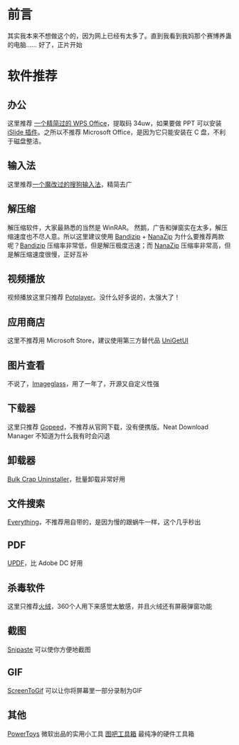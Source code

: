 # 前言
其实我本来不想做这个的，因为网上已经有太多了。直到我看到我妈那个赛博养蛊的电脑……
好了，正片开始
# 软件推荐
## 办公
这里推荐 [一个精简过的 WPS Office](https://u9baoku.lanzoui.com/b01oj5txc)，提取码 34uw，如果要做 PPT 可以安装 [iSlide 插件](https://www.islide.cc/)。之所以不推荐 Microsoft Office，是因为它只能安装在 C 盘，不利于磁盘整洁。
## 输入法
这里推荐[一个魔改过的搜狗输入法](https://www.ghxi.com/sougouinput.html)，精简去广
## 解压缩
解压缩软件，大家最熟悉的当然是 WinRAR。
然鹅，广告和弹窗实在太多，解压缩速度也不尽人意。所以这里建议使用 [Bandizip](https://pan.huang1111.cn/s/A6GeZSB) + [NanaZip](https://github.com/M2Team/NanaZip)
为什么要推荐两款呢？[Bandizip](https://pan.huang1111.cn/s/A6GeZSB) 压缩率非常低，但是解压极度迅速；而 [NanaZip](https://github.com/M2Team/NanaZip) 压缩率非常高，但是解压缩速度很慢，正好互补
## 视频播放
视频播放这里只推荐 [Potplayer](https://potplayer.daum.net/?lang=zh_CN)。没什么好多说的，太强大了！
## 应用商店
这里不推荐用 Microsoft Store，建议使用第三方替代品 [UniGetUI](https://www.marticliment.com/unigetui/)
## 图片查看
不说了，[Imageglass](https://imageglass.xyz/)，用了一年了，开源又自定义性强
## 下载器
这里只推荐 [Gopeed](https://github.com/GopeedLab/gopeed/)，不推荐从官网下载，没有便携版。Neat Download Manager 不知道为什么我有时会闪退
## 卸载器
[Bulk Crap Uninstaller](https://www.bcuninstaller.com/)，批量卸载非常好用
## 文件搜索
[Everything](https://www.voidtools.com/zh-cn/)，不推荐用自带的，是因为慢的跟蜗牛一样，这个几乎秒出
## PDF
[UPDF](https://updf.com/)，比 Adobe DC 好用
## 杀毒软件
这里只推荐[火绒](https://huorong.cn/)，360个人用下来感觉太敏感，并且火绒还有屏蔽弹窗功能
## 截图
[Snipaste](https://snipaste.com/) 可以使你方便地截图
## GIF
[ScreenToGif](http://www.screentogif.com/) 可以让你将屏幕里一部分录制为GIF
## 其他
[PowerToys](https://github.com/microsoft/PowerToys) 微软出品的实用小工具
[图吧工具箱](https://www.tbtool.cn/) 最纯净的硬件工具箱